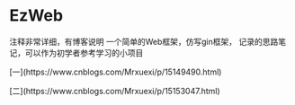 # EzWeb
注释非常详细，有博客说明
一个简单的Web框架，仿写gin框架，
记录的思路笔记，可以作为初学者参考学习的小项目    
</p>
[一](https://www.cnblogs.com/Mrxuexi/p/15149490.html)
</p>
[二](https://www.cnblogs.com/Mrxuexi/p/15153047.html)
